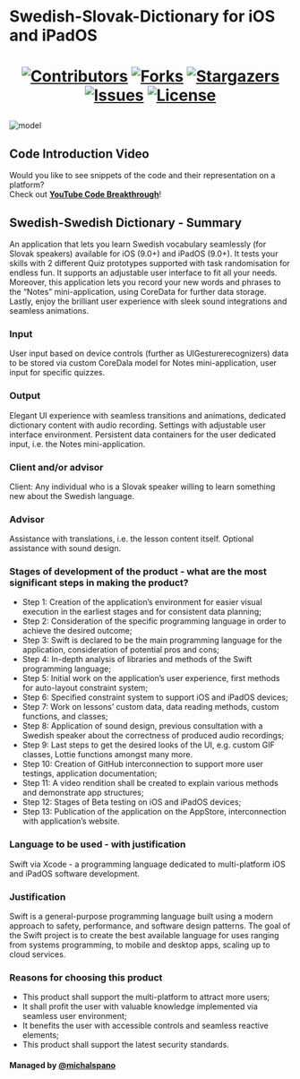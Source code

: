 <!-- MARKDOWN (and HTML) SUPPORT -->

# Swedish-Slovak-Dictionary for iOS and iPadOS

<!-- 
DECORATIVE SHIELD (with a custom class)
Ref: https://stackoverflow.com/questions/29368902/how-can-i-wrap-my-markdown-in-an-html-div
-->

<!--
<div class="badge">
-->

<h1 style="text-align: center;">

[![Contributors][contributors-shield]][contributors-url] [![Forks][forks-shield]][forks-url] [![Stargazers][stars-shield]][stars-url] [![Issues][issues-shield]][issues-url] [![License][license-shield]][license-url]

</h1>
<!--
</div>
-->
<!--
<div class="model">
-->

![model][MODEL]

<!--
</div>
-->
<!-- GITHUB UNSUPPORTED
<style> 
h1, h2, h3, h4
{
    text-align: center;
}
.badge, .model
{
    text-align: center;
}
</style>
-->

## Code Introduction Video
Would you like to see snippets of the code and their representation on a platform? <br> Check out [__YouTube Code Breakthrough__][YT]!

## Swedish-Swedish Dictionary - Summary

An application that lets you learn Swedish vocabulary seamlessly (for Slovak speakers) available for iOS (9.0+) and iPadOS (9.0+).
It tests your skills with 2 different Quiz prototypes supported with task randomisation for endless fun. It supports an adjustable user interface to fit all your needs.
Moreover, this application lets you record your new words and phrases to the “Notes” mini-application, using CoreData for further data storage.
Lastly, enjoy the brilliant user experience with sleek sound integrations and seamless animations.

### Input

User input based on device controls (further as UIGesturerecognizers) data to be stored via custom CoreDala model for Notes mini-application, user input for specific quizzes.

### Output

Elegant UI experience with seamless transitions and animations, dedicated dictionary content with audio recording. Settings with adjustable user interface environment.
Persistent data containers for the user dedicated input, i.e. the Notes mini-application.

### Client and/or advisor
Client: Any individual who is a Slovak speaker willing to learn something new about the Swedish language.

### Advisor 
Assistance with translations, i.e. the lesson content itself. Optional assistance with sound design.

### Stages of development of the product - what are the most significant steps in making the product?
- Step 1: Creation of the application’s environment for easier visual execution in the earliest stages and for consistent data planning;
- Step 2: Consideration of the specific programming language in order to achieve the desired outcome;
- Step 3: Swift is declared to be the main programming language  for the application, consideration of potential pros and cons;
- Step 4: In-depth analysis of libraries and methods of the Swift programming language;
- Step 5: Initial work on the application’s user experience, first methods for auto-layout constraint system;
- Step 6: Specified constraint system to support iOS and iPadOS devices;
- Step 7: Work on lessons’ custom data, data reading methods, custom functions, and classes;
- Step 8: Application of sound design, previous consultation with a Swedish speaker about the correctness of produced audio recordings;
- Step 9: Last steps to get the desired looks of the UI, e.g. custom GIF classes, Lottie functions amongst many more.
- Step 10: Creation of GitHub interconnection to support more user testings, application documentation;
- Step 11: A video rendition shall be created to explain various methods and demonstrate app structures;
- Step 12: Stages of Beta testing on iOS and iPadOS devices;
- Step 13: Publication of the application on the AppStore, interconnection with application’s website.

### Language to be used - with justification
Swift via Xcode - a programming language dedicated to multi-platform iOS and iPadOS software development.

### Justification
Swift is a general-purpose programming language built using a modern approach to safety, performance, and software design patterns. The goal of the Swift project is to create
the best available language for uses ranging from systems programming, to mobile and desktop apps, scaling up to cloud services.

### Reasons for choosing this product
- This product shall support the multi-platform to attract more users;
- It shall profit the user with valuable knowledge implemented via seamless user environment;
- It benefits the user with accessible controls and seamless reactive elements;
- This product shall support the latest security standards.

#### Managed by [@michalspano][GIT]

<!-- LINKS -->
[MODEL]: https://github.com/michalspano/Swedish-Slovak-Dictionary/blob/main/Assets/model.png?raw=true
[YT]: https://youtu.be/0wsg6nyJWmA
[GIT]: https://github.com/michalspano/

<!-- SHIELDS AND BADGES -->

[contributors-shield]: https://img.shields.io/github/contributors/michalspano/Swedish-Slovak-Dictionary.svg?style=for-the-badge
[contributors-url]: https://github.com/michalspano/Swedish-Slovak-Dictionary/graphs/contributors
[forks-shield]: https://img.shields.io/github/forks/michalspano/Swedish-Slovak-Dictionary.svg?style=for-the-badge
[forks-url]: https://github.com/michalspano/Swedish-Slovak-Dictionary/network/members
[stars-shield]: https://img.shields.io/github/stars/michalspano/Swedish-Slovak-Dictionary.svg?style=for-the-badge
[stars-url]: https://github.com/michalspano/Swedish-Slovak-Dictionary/stargazers
[issues-shield]: https://img.shields.io/github/issues/michalspano/Swedish-Slovak-Dictionary.svg?style=for-the-badge
[issues-url]: https://github.com/michalspano/Swedish-Slovak-Dictionary/issues
[license-shield]: https://img.shields.io/github/license/michalspano/Swedish-Slovak-Dictionary.svg?style=for-the-badge
[license-url]: https://github.com/michalspano/Swedish-Slovak-Dictionary/blob/main/LICENSE.txt
